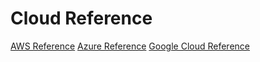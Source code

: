 # Cloud Reference

[AWS Reference](aws/README.md)
[Azure Reference](azure/README.md)
[Google Cloud Reference](googlecloud/README.md)
